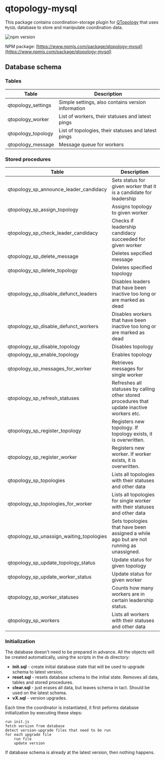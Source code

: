 # qtopology-mysql

This package contains coordination-storage plugin for [QTopology](http://github.com/qminerqtopology) that uses `MySQL` database to store and manipulate coordination data.

![npm version](https://badge.fury.io/js/qtopology-mysql.svg "NPM version")

NPM package: [https://www.npmjs.com/package/qtopology-mysql](https://www.npmjs.com/package/qtopology-mysql)

## Database schema

### Tables

|Table|Description|
|-----|-----|
| qtopology_settings | Simple settings, also contains version information |
| qtopology_worker | List of workers, their statuses and latest pings |
| qtopology_topology | List of topologies, their statuses and latest pings |
| qtopology_message | Message queue for workers |

### Stored procedures

|Table|Description|
|-----|-----|
| qtopology_sp_announce_leader_candidacy | Sets status for given worker that it is a candidate for leadership |
| qtopology_sp_assign_topology | Assigns topology to given worker |
| qtopology_sp_check_leader_candidacy | Checks if leadership candidacy succeeded for given worker |
| qtopology_sp_delete_message | Deletes sepcified message |
| qtopology_sp_delete_topology | Deletes specified topology |
| qtopology_sp_disable_defunct_leaders | Disables leaders that have been inactive too long or are marked as dead |
| qtopology_sp_disable_defunct_workers | Disables workers that have been inactive too long or are marked as dead |
| qtopology_sp_disable_topology | Disables topology |
| qtopology_sp_enable_topology | Enables topology |
| qtopology_sp_messages_for_worker | Retrieves messages for single worker |
| qtopology_sp_refresh_statuses | Refreshes all statuses by calling other stored procedures that update inactive workers etc. |
| qtopology_sp_register_topology | Registers new topology. If topology exists, it is overwritten. |
| qtopology_sp_register_worker | Registers new worker. If worker exists, it is overwritten. |
| qtopology_sp_topologies | Lists all topologies with their statuses and other data |
| qtopology_sp_topologies_for_worker | Lists all topologies for single worker with their statuses and other data |
| qtopology_sp_unassign_waiting_topologies | Sets topologies that have been assigned a while ago but are not running as unassigned. |
| qtopology_sp_update_topology_status | Update status for given topology |
| qtopology_sp_update_worker_status | Update status for given worker |
| qtopology_sp_worker_statuses | Counts how many workers are in certain leadership status. |
| qtopology_sp_workers | Lists all workers with their statuses and other data |

### Initialization

The database doesn't need to be prepared in advance. All the objects will be created automatically, using the scripts in the `db` directory:

- **init.sql** - create initial database state that will be used to upgrade schema to latest version.
- **reset.sql** - resets database schema to the initial state. Removes all data, tables and stored procedures.
- **clear.sql** - just erases all data, but leaves schema in tact. Should be used on the latest schema.
- **vX.sql** - version upgrades.

Each time the coordinator is instantiated, it first peforms database initialization by executing these steps:

```````````````
run init.js
fetch version from database
detect version-upgrade files that need to be run
for each upgrade file
    run file
    update version
```````````````

If database schema is already at the latest version, then nothing happens.
